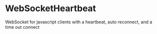 # WebSocketHeartbeat
WebSocket for javascript clients with a heartbeat, auto reconnect, and a time out connect
